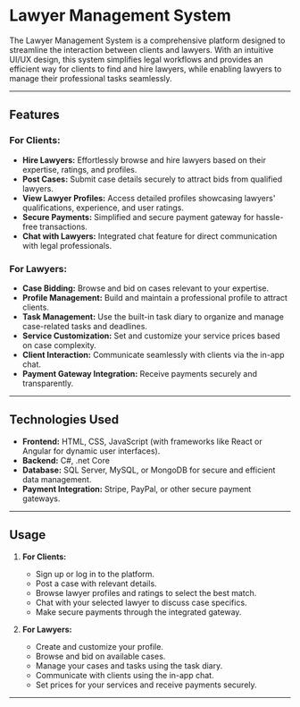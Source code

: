 # Lawyer Management System

The Lawyer Management System is a comprehensive platform designed to streamline the interaction between clients and lawyers. With an intuitive UI/UX design, this system simplifies legal workflows and provides an efficient way for clients to find and hire lawyers, while enabling lawyers to manage their professional tasks seamlessly.

---

## Features

### **For Clients:**
- **Hire Lawyers:** Effortlessly browse and hire lawyers based on their expertise, ratings, and profiles.
- **Post Cases:** Submit case details securely to attract bids from qualified lawyers.
- **View Lawyer Profiles:** Access detailed profiles showcasing lawyers' qualifications, experience, and user ratings.
- **Secure Payments:** Simplified and secure payment gateway for hassle-free transactions.
- **Chat with Lawyers:** Integrated chat feature for direct communication with legal professionals.

### **For Lawyers:**
- **Case Bidding:** Browse and bid on cases relevant to your expertise.
- **Profile Management:** Build and maintain a professional profile to attract clients.
- **Task Management:** Use the built-in task diary to organize and manage case-related tasks and deadlines.
- **Service Customization:** Set and customize your service prices based on case complexity.
- **Client Interaction:** Communicate seamlessly with clients via the in-app chat.
- **Payment Gateway Integration:** Receive payments securely and transparently.

---

## Technologies Used
- **Frontend:** HTML, CSS, JavaScript (with frameworks like React or Angular for dynamic user interfaces).
- **Backend:** C#, .net Core
- **Database:** SQL Server, MySQL, or MongoDB for secure and efficient data management.
- **Payment Integration:** Stripe, PayPal, or other secure payment gateways.

---



## Usage

1. **For Clients:**
   - Sign up or log in to the platform.
   - Post a case with relevant details.
   - Browse lawyer profiles and ratings to select the best match.
   - Chat with your selected lawyer to discuss case specifics.
   - Make secure payments through the integrated gateway.

2. **For Lawyers:**
   - Create and customize your profile.
   - Browse and bid on available cases.
   - Manage your cases and tasks using the task diary.
   - Communicate with clients using the in-app chat.
   - Set prices for your services and receive payments securely.

---
